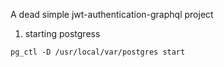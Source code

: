 A dead simple jwt-authentication-graphql project

1. starting postgress 
```
pg_ctl -D /usr/local/var/postgres start
```